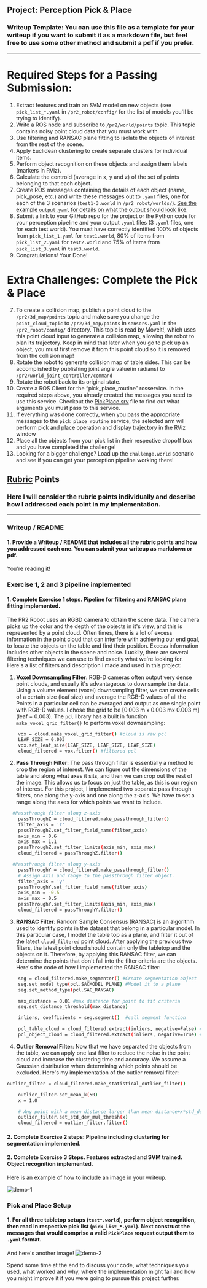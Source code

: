 ## Project: Perception Pick & Place
### Writeup Template: You can use this file as a template for your writeup if you want to submit it as a markdown file, but feel free to use some other method and submit a pdf if you prefer.

---


# Required Steps for a Passing Submission:
1. Extract features and train an SVM model on new objects (see `pick_list_*.yaml` in `/pr2_robot/config/` for the list of models you'll be trying to identify). 
2. Write a ROS node and subscribe to `/pr2/world/points` topic. This topic contains noisy point cloud data that you must work with.
3. Use filtering and RANSAC plane fitting to isolate the objects of interest from the rest of the scene.
4. Apply Euclidean clustering to create separate clusters for individual items.
5. Perform object recognition on these objects and assign them labels (markers in RViz).
6. Calculate the centroid (average in x, y and z) of the set of points belonging to that each object.
7. Create ROS messages containing the details of each object (name, pick_pose, etc.) and write these messages out to `.yaml` files, one for each of the 3 scenarios (`test1-3.world` in `/pr2_robot/worlds/`).  [See the example `output.yaml` for details on what the output should look like.](https://github.com/udacity/RoboND-Perception-Project/blob/master/pr2_robot/config/output.yaml)  
8. Submit a link to your GitHub repo for the project or the Python code for your perception pipeline and your output `.yaml` files (3 `.yaml` files, one for each test world).  You must have correctly identified 100% of objects from `pick_list_1.yaml` for `test1.world`, 80% of items from `pick_list_2.yaml` for `test2.world` and 75% of items from `pick_list_3.yaml` in `test3.world`.
9. Congratulations!  Your Done!

# Extra Challenges: Complete the Pick & Place
7. To create a collision map, publish a point cloud to the `/pr2/3d_map/points` topic and make sure you change the `point_cloud_topic` to `/pr2/3d_map/points` in `sensors.yaml` in the `/pr2_robot/config/` directory. This topic is read by Moveit!, which uses this point cloud input to generate a collision map, allowing the robot to plan its trajectory.  Keep in mind that later when you go to pick up an object, you must first remove it from this point cloud so it is removed from the collision map!
8. Rotate the robot to generate collision map of table sides. This can be accomplished by publishing joint angle value(in radians) to `/pr2/world_joint_controller/command`
9. Rotate the robot back to its original state.
10. Create a ROS Client for the “pick_place_routine” rosservice.  In the required steps above, you already created the messages you need to use this service. Checkout the [PickPlace.srv](https://github.com/udacity/RoboND-Perception-Project/tree/master/pr2_robot/srv) file to find out what arguments you must pass to this service.
11. If everything was done correctly, when you pass the appropriate messages to the `pick_place_routine` service, the selected arm will perform pick and place operation and display trajectory in the RViz window
12. Place all the objects from your pick list in their respective dropoff box and you have completed the challenge!
13. Looking for a bigger challenge?  Load up the `challenge.world` scenario and see if you can get your perception pipeline working there!

## [Rubric](https://review.udacity.com/#!/rubrics/1067/view) Points
### Here I will consider the rubric points individually and describe how I addressed each point in my implementation.  

---
### Writeup / README

#### 1. Provide a Writeup / README that includes all the rubric points and how you addressed each one.  You can submit your writeup as markdown or pdf.  

You're reading it!

### Exercise 1, 2 and 3 pipeline implemented
#### 1. Complete Exercise 1 steps. Pipeline for filtering and RANSAC plane fitting implemented.

The PR2 Robot uses an RGBD camera to obtain the scene data. The camera picks up the color and the depth of the objects in it's view, and this is represented by a point cloud. Often times, there is a lot of excess information in the point cloud that can interfere with achieving our end goal, to locate the objects on the table and find their position. Excess information includes other objects in the scene and noise. Luckily, there are several filtering techniques we can use to find exactly what we're looking for. Here's a list of filters and description I made and used in this project:

1. **Voxel Downsampling Filter**: RGB-D cameras often output very dense point clouds, and usually it's advantageous to downsample the data. Using a volume element (voxel) downsampling filter, we can create cells of a certain size (leaf size) and average the RGB-D values of all the Points in a particular cell can be averaged and output as one single point with RGB-D values. I chose the grid to be [0.003 m x 0.003 mx 0.003 m] (leaf = 0.003). The `pcl` library has a built in function `make_voxel_grid_filter()` to perform voxel downsampling:

```sh
    vox = cloud.make_voxel_grid_filter() #cloud is raw pcl
    LEAF_SIZE = 0.003
    vox.set_leaf_size(LEAF_SIZE, LEAF_SIZE, LEAF_SIZE)
    cloud_filtered = vox.filter() #filtered pcl

```

2. **Pass Through Filter**: The pass through filter is essentially a method to crop the region of interest. We can figure out the dimensions of the table and along what axes it sits, and then we can crop out the rest of the image. This allows us to focus on just the table, as this is our region of interest. For this project, I implemented two separate pass through filters, one along the y-axis and one along the z-axis. We have to set a range along the axes for which points we want to include.

```sh
  #Passthrough filter along z-axis
    passThroughZ = cloud_filtered.make_passthrough_filter()
    filter_axis = 'z'
    passThroughZ.set_filter_field_name(filter_axis)
    axis_min = 0.6
    axis_max = 1.1
    passThroughZ.set_filter_limits(axis_min, axis_max)
    cloud_filtered = passThroughZ.filter()

  #Passthrough filter along y-axis
    passThroughY = cloud_filtered.make_passthrough_filter()
    # Assign axis and range to the passthrough filter object.
    filter_axis = 'y'
    passThroughY.set_filter_field_name(filter_axis)
    axis_min = -0.5
    axis_max = 0.5
    passThroughY.set_filter_limits(axis_min, axis_max)
    cloud_filtered = passThroughY.filter()
```
3. **RANSAC Filter**: Random Sample Consensus (RANSAC) is an algorithm used to identify points in the dataset that belong in a particular model. In this particular case, I model the table top as a plane, and filter it out of the latest `cloud_filtered` point cloud. After applying the previous two filters, the latest point cloud should contain only the tabletop and the objects on it. Therefore, by applying this RANSAC filter, we can determine the points that don't fall into the filter criteria are the objects. Here's the code of how I implemented the RANSAC filter:

```sh
    seg = cloud_filtered.make_segmenter() #Create segmentation object
    seg.set_model_type(pcl.SACMODEL_PLANE) #Model it to a plane
    seg.set_method_type(pcl.SAC_RANSAC)

    max_distance = 0.01	#max distance for point to fit criteria
    seg.set_distance_threshold(max_distance)

    inliers, coefficients = seg.segment()  #call segment function

    pcl_table_cloud = cloud_filtered.extract(inliers, negative=False) #inliers - table cloud
    pcl_object_cloud = cloud_filtered.extract(inliers, negative=True) #outliers - object cloud
```

4. **Outlier Removal Filter**: Now that we have separated the objects from the table, we can apply one last filter to reduce the noise in the point cloud and increase the clustering time and accuracy. We assume a Gaussian distribution when determining which points should be excluded. Here's my implementation of the outlier removal filter: 

```sh
outlier_filter = cloud_filtered.make_statistical_outlier_filter()

    outlier_filter.set_mean_k(50)
    x = 1.0

    # Any point with a mean distance larger than mean distance+x*std_dev will be considered outlier
    outlier_filter.set_std_dev_mul_thresh(x)
    cloud_filtered = outlier_filter.filter()

```



#### 2. Complete Exercise 2 steps: Pipeline including clustering for segmentation implemented.  

#### 2. Complete Exercise 3 Steps.  Features extracted and SVM trained.  Object recognition implemented.
Here is an example of how to include an image in your writeup.

![demo-1](https://user-images.githubusercontent.com/20687560/28748231-46b5b912-7467-11e7-8778-3095172b7b19.png)

### Pick and Place Setup

#### 1. For all three tabletop setups (`test*.world`), perform object recognition, then read in respective pick list (`pick_list_*.yaml`). Next construct the messages that would comprise a valid `PickPlace` request output them to `.yaml` format.

And here's another image! 
![demo-2](https://user-images.githubusercontent.com/20687560/28748286-9f65680e-7468-11e7-83dc-f1a32380b89c.png)

Spend some time at the end to discuss your code, what techniques you used, what worked and why, where the implementation might fail and how you might improve it if you were going to pursue this project further.  



